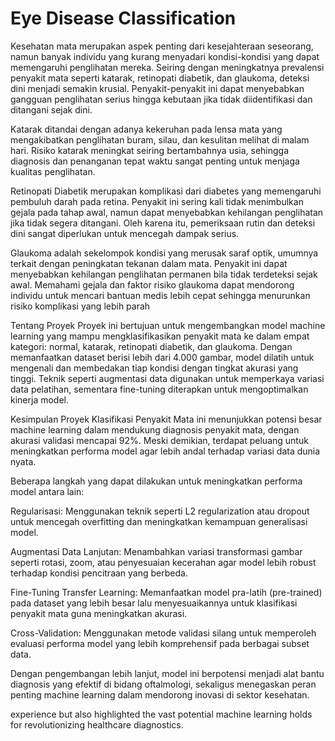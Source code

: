 # Eye Disease Classification

Kesehatan mata merupakan aspek penting dari kesejahteraan seseorang, namun banyak individu yang kurang menyadari kondisi-kondisi yang dapat memengaruhi penglihatan mereka. Seiring dengan meningkatnya prevalensi penyakit mata seperti katarak, retinopati diabetik, dan glaukoma, deteksi dini menjadi semakin krusial. Penyakit-penyakit ini dapat menyebabkan gangguan penglihatan serius hingga kebutaan jika tidak diidentifikasi dan ditangani sejak dini.

Katarak ditandai dengan adanya kekeruhan pada lensa mata yang mengakibatkan penglihatan buram, silau, dan kesulitan melihat di malam hari. Risiko katarak meningkat seiring bertambahnya usia, sehingga diagnosis dan penanganan tepat waktu sangat penting untuk menjaga kualitas penglihatan.

Retinopati Diabetik merupakan komplikasi dari diabetes yang memengaruhi pembuluh darah pada retina. Penyakit ini sering kali tidak menimbulkan gejala pada tahap awal, namun dapat menyebabkan kehilangan penglihatan jika tidak segera ditangani. Oleh karena itu, pemeriksaan rutin dan deteksi dini sangat diperlukan untuk mencegah dampak serius.

Glaukoma adalah sekelompok kondisi yang merusak saraf optik, umumnya terkait dengan peningkatan tekanan dalam mata. Penyakit ini dapat menyebabkan kehilangan penglihatan permanen bila tidak terdeteksi sejak awal. Memahami gejala dan faktor risiko glaukoma dapat mendorong individu untuk mencari bantuan medis lebih cepat sehingga menurunkan risiko komplikasi yang lebih parah


Tentang Proyek
Proyek ini bertujuan untuk mengembangkan model machine learning yang mampu mengklasifikasikan penyakit mata ke dalam empat kategori: normal, katarak, retinopati diabetik, dan glaukoma. Dengan memanfaatkan dataset berisi lebih dari 4.000 gambar, model dilatih untuk mengenali dan membedakan tiap kondisi dengan tingkat akurasi yang tinggi. Teknik seperti augmentasi data digunakan untuk memperkaya variasi data pelatihan, sementara fine-tuning diterapkan untuk mengoptimalkan kinerja model.

Kesimpulan
Proyek Klasifikasi Penyakit Mata ini menunjukkan potensi besar machine learning dalam mendukung diagnosis penyakit mata, dengan akurasi validasi mencapai 92%. Meski demikian, terdapat peluang untuk meningkatkan performa model agar lebih andal terhadap variasi data dunia nyata.

Beberapa langkah yang dapat dilakukan untuk meningkatkan performa model antara lain:

Regularisasi: Menggunakan teknik seperti L2 regularization atau dropout untuk mencegah overfitting dan meningkatkan kemampuan generalisasi model.

Augmentasi Data Lanjutan: Menambahkan variasi transformasi gambar seperti rotasi, zoom, atau penyesuaian kecerahan agar model lebih robust terhadap kondisi pencitraan yang berbeda.

Fine-Tuning Transfer Learning: Memanfaatkan model pra-latih (pre-trained) pada dataset yang lebih besar lalu menyesuaikannya untuk klasifikasi penyakit mata guna meningkatkan akurasi.

Cross-Validation: Menggunakan metode validasi silang untuk memperoleh evaluasi performa model yang lebih komprehensif pada berbagai subset data.

Dengan pengembangan lebih lanjut, model ini berpotensi menjadi alat bantu diagnosis yang efektif di bidang oftalmologi, sekaligus menegaskan peran penting machine learning dalam mendorong inovasi di sektor kesehatan.



experience but also highlighted the vast potential machine learning holds for revolutionizing healthcare diagnostics.

